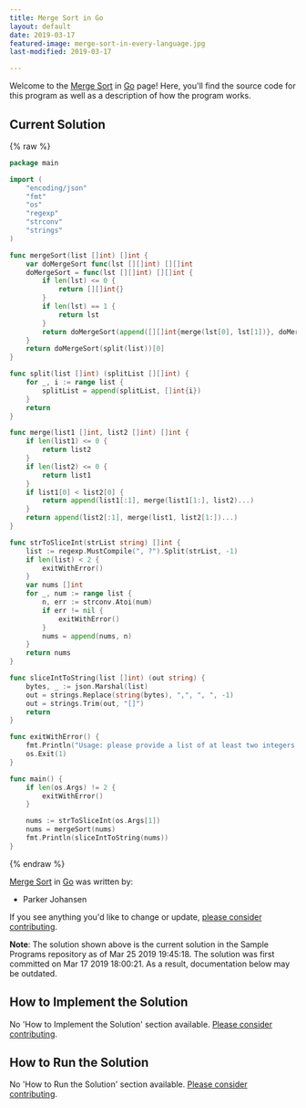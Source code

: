 ```yaml
---
title: Merge Sort in Go
layout: default
date: 2019-03-17
featured-image: merge-sort-in-every-language.jpg
last-modified: 2019-03-17

---
```


Welcome to the [Merge Sort](https://sampleprograms.io/projects/merge-sort) in [Go](https://sampleprograms.io/languages/go) page! Here, you'll find the source code for this program as well as a description of how the program works.

## Current Solution

{% raw %}

```go
package main

import (
    "encoding/json"
    "fmt"
    "os"
    "regexp"
    "strconv"
    "strings"
)

func mergeSort(list []int) []int {
    var doMergeSort func(lst [][]int) [][]int
    doMergeSort = func(lst [][]int) [][]int {
        if len(lst) <= 0 {
            return [][]int{}
        }
        if len(lst) == 1 {
            return lst
        }
        return doMergeSort(append([][]int{merge(lst[0], lst[1])}, doMergeSort(lst[2:])...))
    }
    return doMergeSort(split(list))[0]
}

func split(list []int) (splitList [][]int) {
    for _, i := range list {
        splitList = append(splitList, []int{i})
    }
    return
}

func merge(list1 []int, list2 []int) []int {
    if len(list1) <= 0 {
        return list2
    }
    if len(list2) <= 0 {
        return list1
    }
    if list1[0] < list2[0] {
        return append(list1[:1], merge(list1[1:], list2)...)
    }
    return append(list2[:1], merge(list1, list2[1:])...)
}

func strToSliceInt(strList string) []int {
    list := regexp.MustCompile(", ?").Split(strList, -1)
    if len(list) < 2 {
        exitWithError()
    }
    var nums []int
    for _, num := range list {
        n, err := strconv.Atoi(num)
        if err != nil {
            exitWithError()
        }
        nums = append(nums, n)
    }
    return nums
}

func sliceIntToString(list []int) (out string) {
    bytes, _ := json.Marshal(list)
    out = strings.Replace(string(bytes), ",", ", ", -1)
    out = strings.Trim(out, "[]")
    return
}

func exitWithError() {
    fmt.Println("Usage: please provide a list of at least two integers to sort in the format \"1, 2, 3, 4, 5\"")
    os.Exit(1)
}

func main() {
    if len(os.Args) != 2 {
        exitWithError()
    }

    nums := strToSliceInt(os.Args[1])
    nums = mergeSort(nums)
    fmt.Println(sliceIntToString(nums))
}
```

{% endraw %}

[Merge Sort](https://sampleprograms.io/projects/merge-sort) in [Go](https://sampleprograms.io/languages/go) was written by:

- Parker Johansen

If you see anything you'd like to change or update, [please consider contributing](https://github.com/TheRenegadeCoder/sample-programs).

**Note**: The solution shown above is the current solution in the Sample Programs repository as of Mar 25 2019 19:45:18. The solution was first committed on Mar 17 2019 18:00:21. As a result, documentation below may be outdated.

## How to Implement the Solution

No 'How to Implement the Solution' section available. [Please consider contributing](https://github.com/TheRenegadeCoder/sample-programs-website).

## How to Run the Solution

No 'How to Run the Solution' section available. [Please consider contributing](https://github.com/TheRenegadeCoder/sample-programs-website).